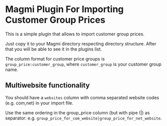Magmi Plugin For Importing Customer Group Prices
================================================

This is a simple plugin that allows to import customer group prices.

Just copy it to your Magmi directory respecting directory structure. After that you will be able to see it in the plugins list.

The column format for customer price groups is `group_price:customer_group`, where `customer_group` is your customer group name.

Multiwebsite functionality
--------------------------

You should have a `websites` column with comma separated website codes (e.g. com,net) in your import file.

Use the same ordering in the group_price column (but with pipe (|) as separator:
e.g. `group_price_for_com_website|group_price_for_net_website`.
